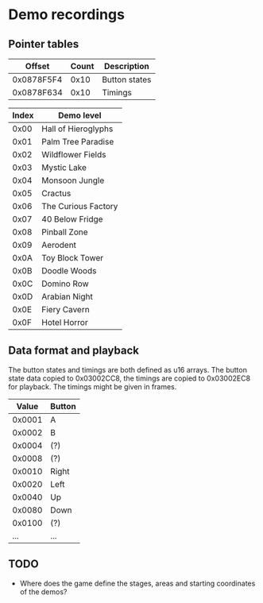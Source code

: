 # Demo recordings

## Pointer tables

| Offset     | Count  | Description
| ---------- | ------ | -----------
| 0x0878F5F4 | 0x10   | Button states
| 0x0878F634 | 0x10   | Timings

| Index | Demo level
| ----- | ----------
| 0x00  | Hall of Hieroglyphs
| 0x01  | Palm Tree Paradise
| 0x02  | Wildflower Fields
| 0x03  | Mystic Lake
| 0x04  | Monsoon Jungle
| 0x05  | Cractus
| 0x06  | The Curious Factory
| 0x07  | 40 Below Fridge
| 0x08  | Pinball Zone
| 0x09  | Aerodent
| 0x0A  | Toy Block Tower
| 0x0B  | Doodle Woods
| 0x0C  | Domino Row
| 0x0D  | Arabian Night
| 0x0E  | Fiery Cavern
| 0x0F  | Hotel Horror

## Data format and playback

The button states and timings are both defined as u16 arrays. The button state data copied to 0x03002CC8, the timings are copied to 0x03002EC8 for playback. The timings might be given in frames.

| Value  | Button
| -------| ------
| 0x0001 | A
| 0x0002 | B
| 0x0004 | (?)
| 0x0008 | (?)
| 0x0010 | Right
| 0x0020 | Left
| 0x0040 | Up
| 0x0080 | Down
| 0x0100 | (?)
| ...    | ...

## TODO
- Where does the game define the stages, areas and starting coordinates of the demos?
